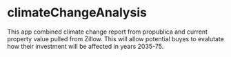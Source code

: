 # climateChangeAnalysis
This app combined climate change report from propublica and current property value pulled from Zillow. This will allow potential buyes to evalutate how their investment will be affected in years 2035-75. 
